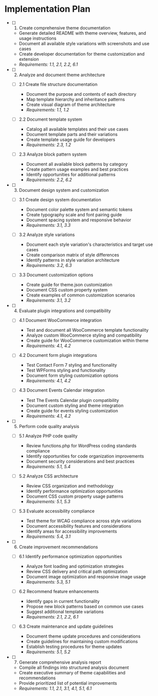 # Implementation Plan

- [ ] 1. Create comprehensive theme documentation
  - Generate detailed README with theme overview, features, and usage instructions
  - Document all available style variations with screenshots and use cases
  - Create developer documentation for theme customization and extension
  - _Requirements: 1.1, 2.1, 2.2, 6.1_

- [ ] 2. Analyze and document theme architecture
  - [ ] 2.1 Create file structure documentation
    - Document the purpose and contents of each directory
    - Map template hierarchy and inheritance patterns
    - Create visual diagram of theme architecture
    - _Requirements: 1.1, 1.2_

  - [ ] 2.2 Document template system
    - Catalog all available templates and their use cases
    - Document template parts and their variations
    - Create template usage guide for developers
    - _Requirements: 2.3, 1.2_

  - [ ] 2.3 Analyze block pattern system
    - Document all available block patterns by category
    - Create pattern usage examples and best practices
    - Identify opportunities for additional patterns
    - _Requirements: 2.2, 6.2_

- [ ] 3. Document design system and customization
  - [ ] 3.1 Create design system documentation
    - Document color palette system and semantic tokens
    - Create typography scale and font pairing guide
    - Document spacing system and responsive behavior
    - _Requirements: 3.1, 3.3_

  - [ ] 3.2 Analyze style variations
    - Document each style variation's characteristics and target use cases
    - Create comparison matrix of style differences
    - Identify patterns in style variation architecture
    - _Requirements: 3.2, 6.3_

  - [ ] 3.3 Document customization options
    - Create guide for theme.json customization
    - Document CSS custom property system
    - Create examples of common customization scenarios
    - _Requirements: 3.1, 3.2_

- [ ] 4. Evaluate plugin integrations and compatibility
  - [ ] 4.1 Document WooCommerce integration
    - Test and document all WooCommerce template functionality
    - Analyze custom WooCommerce styling and compatibility
    - Create guide for WooCommerce customization within theme
    - _Requirements: 4.1, 4.2_

  - [ ] 4.2 Document form plugin integrations
    - Test Contact Form 7 styling and functionality
    - Test WPForms styling and functionality
    - Document form styling customization options
    - _Requirements: 4.1, 4.2_

  - [ ] 4.3 Document Events Calendar integration
    - Test The Events Calendar plugin compatibility
    - Document custom styling and theme integration
    - Create guide for events styling customization
    - _Requirements: 4.1, 4.2_

- [ ] 5. Perform code quality analysis
  - [ ] 5.1 Analyze PHP code quality
    - Review functions.php for WordPress coding standards compliance
    - Identify opportunities for code organization improvements
    - Document security considerations and best practices
    - _Requirements: 5.1, 5.4_

  - [ ] 5.2 Analyze CSS architecture
    - Review CSS organization and methodology
    - Identify performance optimization opportunities
    - Document CSS custom property usage patterns
    - _Requirements: 5.1, 5.3_

  - [ ] 5.3 Evaluate accessibility compliance
    - Test theme for WCAG compliance across style variations
    - Document accessibility features and considerations
    - Identify areas for accessibility improvements
    - _Requirements: 5.4, 3.1_

- [ ] 6. Create improvement recommendations
  - [ ] 6.1 Identify performance optimization opportunities
    - Analyze font loading and optimization strategies
    - Review CSS delivery and critical path optimization
    - Document image optimization and responsive image usage
    - _Requirements: 5.3, 5.1_

  - [ ] 6.2 Recommend feature enhancements
    - Identify gaps in current functionality
    - Propose new block patterns based on common use cases
    - Suggest additional template variations
    - _Requirements: 2.1, 2.2, 6.1_

  - [ ] 6.3 Create maintenance and update guidelines
    - Document theme update procedures and considerations
    - Create guidelines for maintaining custom modifications
    - Establish testing procedures for theme updates
    - _Requirements: 5.1, 5.2_

- [ ] 7. Generate comprehensive analysis report
  - Compile all findings into structured analysis document
  - Create executive summary of theme capabilities and recommendations
  - Provide prioritized list of potential improvements
  - _Requirements: 1.1, 2.1, 3.1, 4.1, 5.1, 6.1_